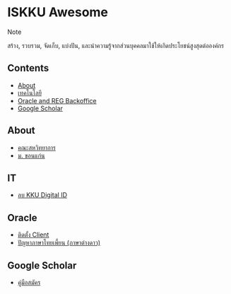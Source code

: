 # ISKKU Awesome

> [!NOTE]
> สร้าง, รวบรวม, จัดเก็บ, แบ่งปัน, และนำความรู้จากส่วนบุคคลมาใช้ให้เกิดประโยชน์สูงสุดต่อองค์กร

## Contents

- [About](#about)
- [เทคโนโลยี](#it)
- [Oracle and REG Backoffice](#oracle)
- [Google Scholar](#google-scholar)

## About

- [คณะสหวิทยาการ](https://www.is.kku.ac.th)
- [ม. ขอนแก่น](https://www.kku.ac.th)

## IT

- [ลบ KKU Digital ID](https://www.canva.com/design/DAGdAM3nQ1Y/3w2gvWzQmb3J8JUjj6rs1Q/view?utm_content=DAGdAM3nQ1Y&utm_campaign=designshare&utm_medium=link2&utm_source=uniquelinks&utlId=h250bbb32dd)

## Oracle

- [ติดตั้ง Client](https://github.com/it-nkc/KM/tree/main/oracle/client)
- [ปัญหาภาษาไทยเพี้ยน (ภาษาต่างดาว)](https://github.com/it-nkc/KM/tree/main/oracle/thai-language)

## Google Scholar

- [คู่มือสมัคร](https://www.canva.com/design/DAGmRB_hPOY/tVuYEIVS_yGyGSIYAOVSKg/view?utm_content=DAGmRB_hPOY&utm_campaign=designshare&utm_medium=link2&utm_source=uniquelinks&utlId=h10c88f3f0c)
